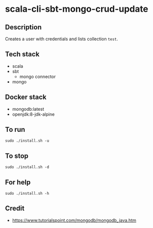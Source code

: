 # scala-cli-sbt-mongo-crud-update

## Description
Creates a user with credentials
and lists collection `test`.

## Tech stack
- scala
- sbt
  - mongo connector
- mongo

## Docker stack
- mongodb:latest
- openjdk:8-jdk-alpine

## To run
`sudo ./install.sh -u`

## To stop
`sudo ./install.sh -d`

## For help
`sudo ./install.sh -h`

## Credit
- https://www.tutorialspoint.com/mongodb/mongodb_java.htm
